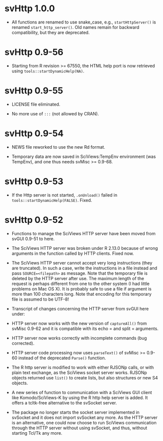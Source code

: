 # svHttp 1.0.0

-   All functions are renamed to use snake_case, e.g., `startHttpServer()` is renamed `start_http_server()`. Old names remain for backward compatibility, but they are deprecated.

# svHttp 0.9-56

-   Starting from R revision \>= 67550, the HTML help port is now retrieved using `tools::startDynamicHelp(NA)`.

# svHttp 0.9-55

-   LICENSE file eliminated.

-   No more use of `:::` (not allowed by CRAN).

# svHttp 0.9-54

-   NEWS file reworked to use the new Rd format.

-   Temporary data are now saved in SciViews:TempEnv environment (was TempEnv), and one thus needs svMisc \>= 0.9-68.

# svHttp 0.9-53

-   If the Http server is not started, `.onUnload()` failed in `tools::startDynamicHelp(FALSE)`. Fixed.

# svHttp 0.9-52

-   Functions to manage the SciViews HTTP server have been moved from svGUI 0.9-51 to here.

-   The SciViews HTTP server was broken under R 2.13.0 because of wrong arguments in the function called by HTTP clients. Fixed now.

-   The SciViews HTTP server cannot accept very long instructions (they are truncated). In such a case, write the instructions in a file instead and pass `SOURCE=<filepath>` as message. Note that the temporary file is deleted by the HTTP server after use. The maximum length of the request is perhaps different from one to the other system (I had little problems on Mac OS X). It is probably safe to use a file if argument is more than 100 characters long. Note that encoding for this temporary file is assumed to be UTF-8!

-   Transcript of changes concerning the HTTP server from svGUI here under:

-   HTTP server now works with the new version of `captureAll()` from svMisc 0.9-62 and it is compatible with its echo = and split = arguments.

-   HTTP server now works correctly with incomplete commands (bug corrected).

-   HTTP server code processing now uses `parseText()` of svMisc \>= 0.9-60 instead of the deprecated `Parse()` function.

-   The R http server is modified to work with either RJSONp calls, or with plain text exchange, as the SciViews socket server works. RJSONp objects returned use `list()` to create lists, but also structures or new S4 objects.

-   A new series of function to communication with a SciViews GUI client like Komodo/SciViews-K by using the R http help server is added. It offers a tcltk-free alternative to the svSocket server.

-   The package no longer starts the socket server implemented in svSocket and it does not import svSocket any more. As the HTTP server is an alternative, one could now choose to run SciViews communication through the HTTP server without using svSocket, and thus, without starting Tcl/Tk any more.
